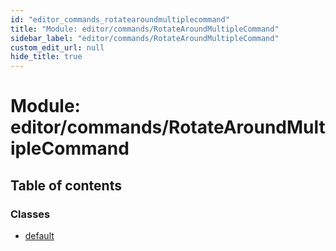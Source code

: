 ```yaml
---
id: "editor_commands_rotatearoundmultiplecommand"
title: "Module: editor/commands/RotateAroundMultipleCommand"
sidebar_label: "editor/commands/RotateAroundMultipleCommand"
custom_edit_url: null
hide_title: true
---
```


# Module: editor/commands/RotateAroundMultipleCommand

## Table of contents

### Classes

- [default](../classes/editor_commands_rotatearoundmultiplecommand.default.md)
